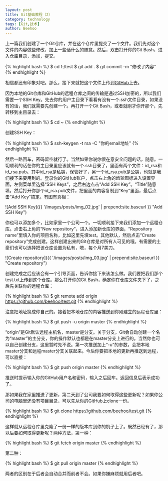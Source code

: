 ```yaml
---
layout: post
title: Git基础教程（2）
category: technology
tags: [Git,技术]
author: Beehoo
---
```


上一篇我们创建了一个Git仓库，并在这个仓库里提交了一个文件。我们先对这个文件的内容做些修改，加上一些话什么的随意。然后，双击打开你的Git Bash，进入仓库目录，添加，提交。

{% highlight bash %}
$ cd f:/test
$ git add .
$ git commit -m "修改了内容"
{% endhighlight %}

相信都还有印象对吧。那么，接下来就把这个文件上传到[GitHub](https://github.com "GitHub")上去。

因为本地的Git仓库和GitHub的远程仓库之间的传输是通过SSH加密的，所以我们需要一个SSH Key。先去你的用户主目录下看看有没有一个.ssh文件目录，如果没有的话，我们就需要先创建一个。再打开一个Git Bash，或者就刚才你开那个，先转移到主目录去：

{% highlight bash %}
$ cd ~
{% endhighlight %}

创建SSH Key：

{% highlight bash %}
$ ssh-keygen -t rsa -C "你的email地址"
{% endhighlight %}

然后一路回车，密码留空就行了。当然如果你说你很在意安全问题的话，随意。一切顺利的话在你的主目录里应该就有一个.ssh目录了，里面有两个文件：id_rsa和id_rsa.pub。其中id_rsa是私钥，保管好了，另一个id_rsa.pub是公钥，也就是我们接下来要用到的。登录你的GitHub账户，点击右上角的齿轮图标进入设置界面，左侧菜单里选择“SSH Keys”，之后右边点击“Add SSH Key”。“Title”随意填，然后打开你那个id_rsa.pub文件，把里面的内容复制到“Key”里面，最后点击“Add Key”搞定。有图有真相：

![Add SSH Key]({{ '/images/posts/img_02.jpg' | prepend:site.baseurl }} "Add SSH Key")

你也可以添加多个，比如家里一个公司一个。一切顺利接下来我们添加一个远程仓库。点击右上角的“New repository”，进入添加新仓库的界面，“Repository name”里填入你的项目名称，比如这里先填test。其他默认，然后点击“Create repository”完成创建。这样创建出来的Git仓库是对所有人可见的哦。有需要的土豪们也可以选择把该仓库设置为私有，嗯，每个月7美刀。

![Create repository]({{ '/images/posts/img_03.jpg' | prepend:site.baseurl }} "Create repository")

创建完成之后应该会有一个引导页面，告诉你接下来该怎么做。我们要把我们那个test.txt上传到这个仓库。那么打开你的Git Bash，确定你在仓库文件夹下了，之后先关联你的远程仓库：

{% highlight bash %}
$ git remote add origin https://github.com/beehoo/test.git
{% endhighlight %}

注意把地址换成你自己的。接着把本地仓库的内容推送到你刚建立的远程仓库里：

{% highlight bash %}
$ git push -u origin master
{% endhighlight %}

“origin”是Git默认远程主机名，master是分支。关于分支，Git会自动创建一个名为“master”的主分支，你的操作默认也都是在master分支上进行的。当然你也可以自己创建分支，这里暂时先不说。第一次推送加上“-u”的参数，会把本地master分支和远程master分支关联起来。今后你要把本地的更新再推送到远程，可以直接：

{% highlight bash %}
$ git push origin master
{% endhighlight %}

推送时提示输入你的GitHub用户名和密码，输入之后回车。返回信息后表示成功了。

那如果我在家里推送了更新，第二天到了公司我要如何取得这些更新呢？如果你公司的电脑里还没有项目目录，可以先从你的GitHub上clone一份。

{% highlight bash %}
$ git clone https://github.com/beehoo/test.git
{% endhighlight %}

这样就从远程仓库里克隆了一份一样的版本库到你的机子上了。既然已经有了，那以后要如何取得更新呢？两种方法，第一种：

{% highlight bash %}
$ git fetch origin master
{% endhighlight %}

第二种：

{% highlight bash %}
$ git pull origin master
{% endhighlight %}

两者的区别在于后者会自动合并而前者不会。如果你嫌麻烦就用后者吧。